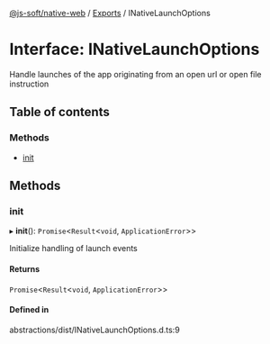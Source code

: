 [@js-soft/native-web](../README.md) / [Exports](../modules.md) / INativeLaunchOptions

# Interface: INativeLaunchOptions

Handle launches of the app originating from an open url or open file instruction

## Table of contents

### Methods

- [init](INativeLaunchOptions.md#init)

## Methods

### init

▸ **init**(): `Promise`<`Result`<`void`, `ApplicationError`\>\>

Initialize handling of launch events

#### Returns

`Promise`<`Result`<`void`, `ApplicationError`\>\>

#### Defined in

abstractions/dist/INativeLaunchOptions.d.ts:9

